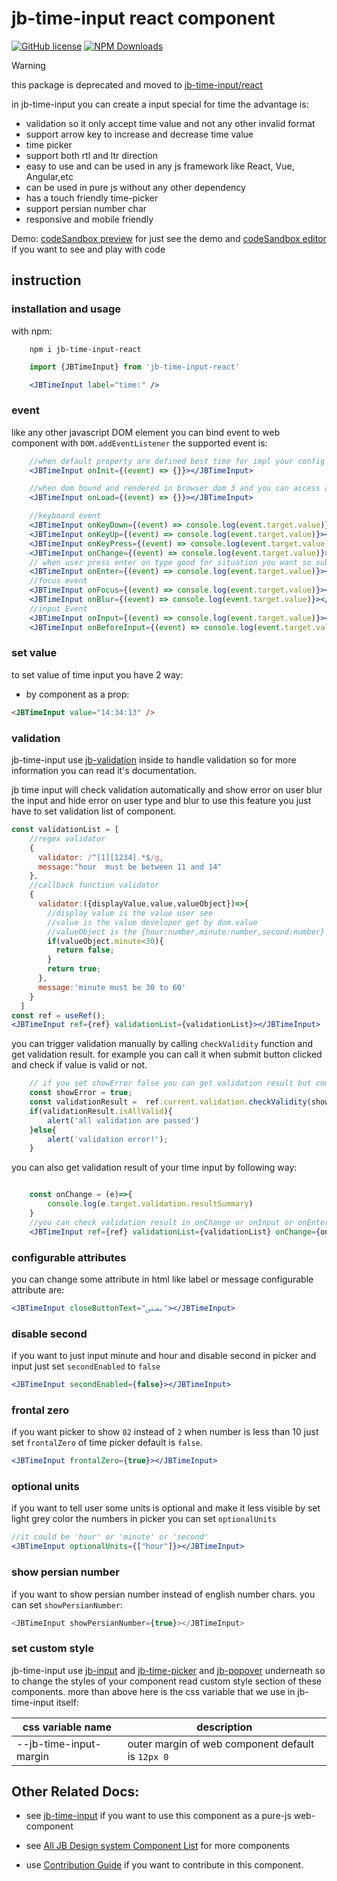 # jb-time-input react component

[![GitHub license](https://img.shields.io/badge/license-MIT-brightgreen.svg)](https://raw.githubusercontent.com/javadbat/jb-time-input-react/master/LICENSE)
[![NPM Downloads](https://img.shields.io/npm/dw/jb-time-input-react)](https://www.npmjs.com/package/jb-time-input-react)

> [!WARNING]  
> this package is deprecated and moved to [jb-time-input/react](https://github.com/javadbat/jb-time-input/tree/main/react)


in jb-time-input you can create a input special for time the advantage is:

- validation so it only accept time value and not any other invalid format
- support arrow key to increase and decrease time value
- time picker
- support both rtl and ltr direction
- easy to use and can be used in any js framework like React, Vue, Angular,etc
- can be used in pure js without any other dependency
- has a touch friendly time-picker
- support persian number char
- responsive and mobile friendly

 Demo: [codeSandbox preview](https://3f63dj.csb.app/samples/jb-time-input) for just see the demo and [codeSandbox editor](https://codesandbox.io/p/sandbox/jb-design-system-3f63dj?file=%2Fsrc%2Fsamples%2FJBTimeInput.tsx) if you want to see and play with code

## instruction

### installation and usage

with npm:

```command
    npm i jb-time-input-react
```

```jsx
    import {JBTimeInput} from 'jb-time-input-react'

    <JBTimeInput label="time:" />
```

### event

like any other javascript DOM element you can bind event to web component with `DOM.addEventListener` the supported event is:

```jsx
    //when default property are defined best time for impl your config
    <JBTimeInput onInit={(event) => {}}></JBTimeInput>

    //when dom bound and rendered in browser dom 3 and you can access all property
    <JBTimeInput onLoad={(event) => {}}></JBTimeInput>

    //keyboard event
    <JBTimeInput onKeyDown={(event) => console.log(event.target.value)}></JBTimeInput>
    <JBTimeInput onKeyUp={(event) => console.log(event.target.value)}></JBTimeInput>
    <JBTimeInput onKeyPress={(event) => console.log(event.target.value)}></JBTimeInput>
    <JBTimeInput onChange={(event) => console.log(event.target.value)}></JBTimeInput>
    // when user press enter on type good for situation you want so submit form or call search function on user press enter. 
    <JBTimeInput onEnter={(event) => console.log(event.target.value)}></JBTimeInput>
    //focus event
    <JBTimeInput onFocus={(event) => console.log(event.target.value)}></JBTimeInput>
    <JBTimeInput onBlur={(event) => console.log(event.target.value)}></JBTimeInput>
    //input Event
    <JBTimeInput onInput={(event) => console.log(event.target.value)}></JBTimeInput>
    <JBTimeInput onBeforeInput={(event) => console.log(event.target.value)}></JBTimeInput>
```

### set value

to set value of time input you have 2 way:

- by component as a prop:

```html
<JBTimeInput value="14:34:13" />
```


### validation
jb-time-input use [jb-validation](https://github.com/javadbat/jb-validation) inside to handle validation so for more information you can read it's documentation.  

jb time input will check validation automatically and show error on user blur the input and hide error on user type and blur to use this feature you just have to set validation list of component.

```jsx
const validationList = [
    //regex validator
    {
      validator: /^[1][1234].*$/g,
      message:"hour  must be between 11 and 14"
    },
    //callback function validator
    {
      validator:({displayValue,value,valueObject})=>{
        //display value is the value user see
        //value is the value developer get by dom.value
        //valueObject is the {hour:number,minute:number,second:number} object contain inputted value in number
        if(valueObject.minute<30){
          return false;
        }
        return true;
      },
      message:'minute must be 30 to 60'
    }
  ]
const ref = useRef();
<JBTimeInput ref={ref} validationList={validationList}></JBTimeInput>
```

you can trigger validation manually by calling `checkValidity` function and get validation result. for example you can call it when submit button clicked and check if value is valid or not.

```javascript
    // if you set showError false you can get validation result but component wont show error to user by itself its good when you want show error in your own way
    const showError = true;
    const validationResult =  ref.current.validation.checkValidity(showError);
    if(validationResult.isAllValid){
        alert('all validation are passed')
    }else{
        alert('validation error!');
    }

```


you can also get validation result of your time input by following way:

```jsx

    const onChange = (e)=>{
        console.log(e.target.validation.resultSummary) 
    }
    //you can check validation result in onChange or onInput or onEnter
    <JBTimeInput ref={ref} validationList={validationList} onChange={onChange}></JBTimeInput>

```

### configurable attributes

you can change some attribute in html like label or message configurable attribute are:

```jsx
<JBTimeInput closeButtonText="بستن"></JBTimeInput>
```

### disable second
if you want to just input minute and hour and disable second in picker and input just set `secondEnabled` to `false`
```jsx
<JBTimeInput secondEnabled={false}></JBTimeInput>
```
### frontal zero
if you want picker to show `02` instead of `2` when number is less than 10 just set `frontalZero` of time picker default is `false`.    
```jsx
<JBTimeInput frontalZero={true}></JBTimeInput>

```
### optional units
if you want to tell user some units is optional and make it less visible by set light grey color the numbers in picker you can set `optionalUnits`
```jsx
//it could be 'hour' or 'minute' or 'second'
<JBTimeInput optionalUnits={["hour"]}></JBTimeInput>

```
### show persian number
if you want to show persian number instead of english number chars. you can set `showPersianNumber`:
```js 
<JBTimeInput showPersianNumber={true}></JBTimeInput>

```

### set custom style

jb-time-input use [jb-input](https://github.com/javadbat/jb-input) and [jb-time-picker](https://github.com/javadbat/jb-time-picker) and [jb-popover](https://github.com/javadbat/jb-popover) underneath so to change the styles of your component read custom style section of these components.
more than above here is the css variable that we use in jb-time-input itself:

| css variable name                       | description                                                                                              |
| -------------                           | -------------                                                                                            |
| --jb-time-input-margin                  | outer margin of web component default is `12px 0`                                                        |


## Other Related Docs:
- see [jb-time-input](https://github.com/javadbat/jb-time-input) if you want to use this component as a pure-js web-component

- see [All JB Design system Component List](https://github.com/javadbat/design-system/blob/master/docs/component-list.md) for more components

- use [Contribution Guide](https://github.com/javadbat/design-system/blob/master/docs/contribution-guide.md) if you want to contribute in this component.
